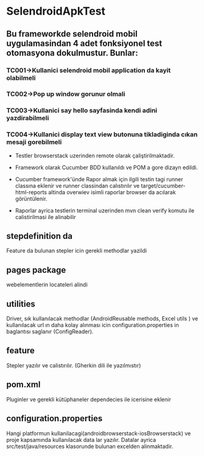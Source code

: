 # SelendroidApkTest

## Bu frameworkde selendroid mobil uygulamasindan 4 adet fonksiyonel test otomasyona dokulmustur. Bunlar: 

### TC001->Kullanici selendroid mobil application da kayit olabilmeli
### TC002->Pop up window gorunur olmali
### TC003->Kullanici say hello sayfasinda kendi adini yazdirabilmeli
### TC004->Kullanici display text view butonuna tikladiginda cıkan mesaji gorebilmeli

- Testler browserstack uzerinden remote olarak çaliştirilmaktadir.

- Framework olarak Cucumber BDD kullanıldı ve POM a gore dizayn edildi.

- Cucumber framework'ünde Rapor almak için ilgili testin tagi runner classına eklenir ve runner classindan calıstırılır ve target/cucumber-html-reports altinda overwiev isimli raporlar browser da acılarak görüntülenir.

- Raporlar ayrica testlerin terminal uzerinden mvn clean verify komutu ile calistirilmasi ile alinabilir

## stepdefinition da
Feature da bulunan stepler icin gerekli methodlar yazildi

## pages package
webelementlerin locateleri alindi

## utilities 
Driver, sık kullanılacak methodlar (AndroidReusable methods, Excel utils ) ve kullanılacak url ın daha kolay alınması icin configuration.properties
in baglantısı saglanır (ConfigReader).

## feature 
Stepler yazılır ve calistırılır. (Gherkin dili ile yazılmıstır)

## pom.xml 
Pluginler ve gerekli kütüphaneler dependecies ile icerisine eklenir

## configuration.properties
Hangi platformun kullanilacagi(androidbrowserstack-iosBrowserstack) ve proje kapsamında kullanılacak data lar yazılır. Datalar ayrica src/test/java/resources klasorunde bulunan excelden alinmaktadir.

